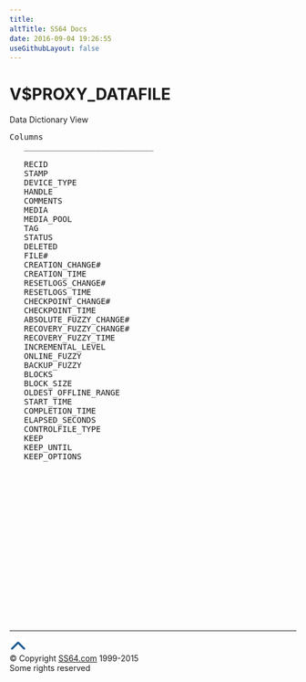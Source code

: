 ```yaml
---
title:
altTitle: SS64 Docs
date: 2016-09-04 19:26:55
useGithubLayout: false
---
```

<!-- #BeginLibraryItem "/Library/head_orav.lbi" --><!-- #EndLibraryItem --><h1>V$PROXY_DATAFILE </h1>  
 <p> Data Dictionary View </p> 
 
<pre>Columns
   ___________________________
 
   RECID
   STAMP
   DEVICE_TYPE
   HANDLE
   COMMENTS
   MEDIA
   MEDIA_POOL
   TAG
   STATUS
   DELETED
   FILE#
   CREATION_CHANGE#
   CREATION_TIME
   RESETLOGS_CHANGE#
   RESETLOGS_TIME
   CHECKPOINT_CHANGE#
   CHECKPOINT_TIME
   ABSOLUTE_FUZZY_CHANGE#
   RECOVERY_FUZZY_CHANGE#
   RECOVERY_FUZZY_TIME
   INCREMENTAL_LEVEL
   ONLINE_FUZZY
   BACKUP_FUZZY
   BLOCKS
   BLOCK_SIZE
   OLDEST_OFFLINE_RANGE
   START_TIME
   COMPLETION_TIME
   ELAPSED_SECONDS
   CONTROLFILE_TYPE
   KEEP
   KEEP_UNTIL
   KEEP_OPTIONS

</pre>
<p><b></b></p><!-- #BeginLibraryItem "/Library/foot_orad.lbi" --><p>
<!-- oracle-footer -->
<ins class="adsbygoogle" style="display:inline-block;width:300px;height:250px" data-ad-client="ca-pub-6140977852749469" data-ad-slot="4275490898"></ins>
<script>
(adsbygoogle = window.adsbygoogle || []).push({});
</script></p>
<hr>
<div id="bl" class="footer"><a href="V$PROXY_DATAFILE.html#"><img src="../images/top.png" width="30" height="22" alt="Back to the Top"></a></div>
<div id="br" class="footer, tagline">© Copyright <a href="http://ss64.com/">SS64.com</a> 1999-2015<br>
Some rights reserved</div>
<!-- #EndLibraryItem -->

